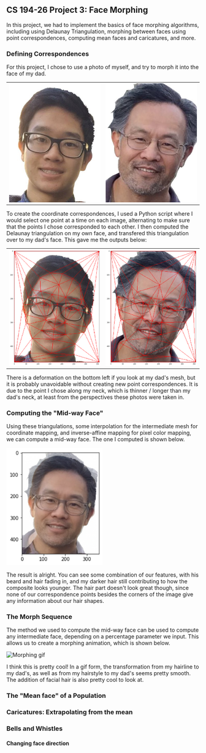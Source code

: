 ## CS 194-26 Project 3: Face Morphing

In this project, we had to implement the basics of face morphing algorithms, including using Delaunay Triangulation, morphing between faces using point correspondences, computing mean faces and caricatures, and more.

### Defining Correspondences

For this project, I chose to use a photo of myself, and try to morph it into the face of my dad.

<table><tr>
<td> <img src="website_imgs/me.jpg" alt="Photo of me" width="250"/> </td>
<td> <img src="website_imgs/dad.jpg" alt="Photo of my dad" width="250"/> </td>
</tr></table>
  
To create the coordinate correspondences, I used a Python script where I would select one point at a time on each image, alternating to make sure that the points I chose corresponded to each other. I then computed the Delaunay triangulation on my own face, and transfered this triangulation over to my dad's face. This gave me the outputs below:

<table><tr>
<td> <img src="website_imgs/me_mesh.png" alt="Mesh of me" width="250"/> </td>
<td> <img src="website_imgs/dad_mesh.png" alt="Mesh of my dad" width="250"/> </td>
</tr></table>

There is a deformation on the bottom left if you look at my dad's mesh, but it is probably unavoidable without creating new point correspondences. It is due to the point I chose along my neck, which is thinner / longer than my dad's neck, at least from the perspectives these photos were taken in.

### Computing the "Mid-way Face"

Using these triangulations, some interpolation for the intermediate mesh for coordinate mapping, and inverse-affine mapping for pixel color mapping, we can compute a mid-way face. The one I computed is shown below. 

<img src="website_imgs/me_dad_midway.png" alt="Midway face for my dad and me" width="250"/>

The result is alright. You can see some combination of our features, with his beard and hair fading in, and my darker hair still contributing to how the composite looks younger. The hair part doesn't look great though, since none of our correspondence points besides the corners of the image give any information about our hair shapes.

### The Morph Sequence

The method we used to compute the mid-way face can be used to compute any intermediate face, depending on a percentage parameter we input. This allows us to create a morphing animation, which is shown below.

<img src="website_imgs/morph.gif" alt="Morphing gif" width="250"/>

I think this is pretty cool! In a gif form, the transformation from my hairline to my dad's, as well as from my hairstyle to my dad's seems pretty smooth. The addition of facial hair is also pretty cool to look at.

### The "Mean face" of a Population

### Caricatures: Extrapolating from the mean

### Bells and Whistles
#### Changing face direction

